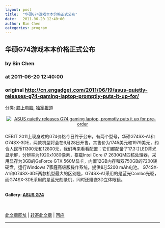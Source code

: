 ```yaml
---
layout: post
title:  "华硕G74游戏本本价格正式公布"
date:   2011-06-20 12:40:00
author: Bin Chen
categories: program
---
```


## 华硕G74游戏本本价格正式公布
### by Bin Chen
### at 2011-06-20 12:40:00
### original <http://cn.engadget.com/2011/06/19/asus-quietly-releases-g74-gaming-laptop-promptly-puts-it-up-for/>

<p>分类: <a href="http://cn.engadget.com/category/laptops/" rel="tag">膝上电脑</a>, <a href="http://cn.engadget.com/category/features/" rel="tag">独家报道</a></p><div style="text-align:center"><a href="http://www.engadget.com/2011/06/18/asus-quietly-releases-g74-gaming-laptop-promptly-puts-it-up-for/"><img src="http://www.blogcdn.com/www.engadget.com/media/2011/06/lead-resized.jpg" alt="ASUS quietly releases G74 gaming laptop, promptly puts it up for pre-order" style="BORDER-BOTTOM:0px solid;BORDER-LEFT:0px solid;MARGIN:4px;BORDER-TOP:0px solid;BORDER-RIGHT:0px solid"></a></div>
<br>
CEBIT 2011上现身过的G74价格今日终于公布，有两个型号，华硕G74SX-A1和G74SX-3DE，两款机型将会在6月28日开售，其售价为1745美元和1979美元，约合人民币11300元和12800元，我们再来看看配置：它们都配备了17.3寸LED背光显示屏，分辨率为1920x1080像素，搭载Intel Core i7 2630QM四核处理器，采用显存为3GB的GeForce GTX 560M显卡，内置12GB内存和双750GB的7200转硬盘，运行Windows 7家庭高级版操作系统，提供8芯5200 mAh电池。  G74SX-A1和G74SX-3DE两款机型最大的区别是，G74SX-A1采用的是蓝光Combo光驱，而G74SX-3DE采用的是蓝光刻录机，同时还赠送3D立体眼镜。  <br>
<br>
<div><p><strong>Gallery: <a href="http://cn.engadget.com/photos/asus-g74-0/">ASUS G74</a></strong></p><a href="http://cn.engadget.com/photos/asus-g74-0/4234520/"><img src="http://www.blogcdn.com/cn.engadget.com/media/2011/06/i_thumbnail.jpg" alt="" title=""></a><a href="http://cn.engadget.com/photos/asus-g74-0/4234521/"><img src="http://www.blogcdn.com/cn.engadget.com/media/2011/06/15-1308398811_thumbnail.jpg" alt="" title=""></a><a href="http://cn.engadget.com/photos/asus-g74-0/4234522/"><img src="http://www.blogcdn.com/cn.engadget.com/media/2011/06/14-1308398809_thumbnail.jpg" alt="" title=""></a><a href="http://cn.engadget.com/photos/asus-g74-0/4234523/"><img src="http://www.blogcdn.com/cn.engadget.com/media/2011/06/13-1308398807_thumbnail.jpg" alt="" title=""></a><a href="http://cn.engadget.com/photos/asus-g74-0/4234524/"><img src="http://www.blogcdn.com/cn.engadget.com/media/2011/06/12-1308398806_thumbnail.jpg" alt="" title=""></a></div><br>
<p><h6 style="clear:both;padding:8px 0 0 0;height:2px;font-size:1px;border:0;margin:0;padding:0"></h6><a href="http://cn.engadget.com/2011/06/19/asus-quietly-releases-g74-gaming-laptop-promptly-puts-it-up-for/" rel="bookmark" title="Permanent link to this entry">此文章网址</a> | <a href="http://cn.engadget.com/forward/19970936/" title="Send this entry to a friend via email">转寄此文章</a> | <a href="http://cn.engadget.com/2011/06/19/asus-quietly-releases-g74-gaming-laptop-promptly-puts-it-up-for/#comments" title="View reader comments on this entry">回应</a><hr size="1"></p>